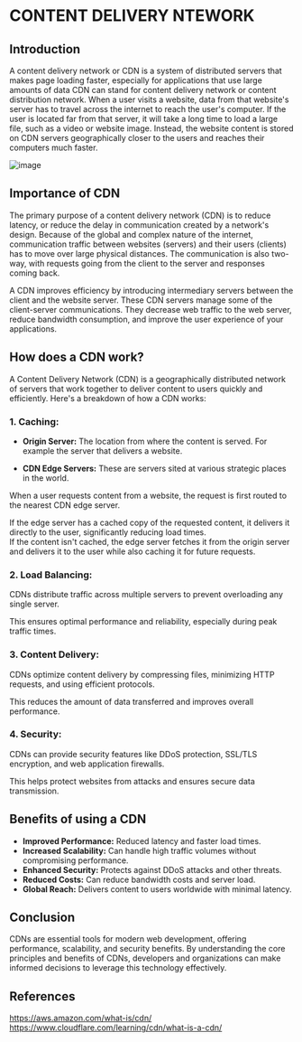 # CONTENT DELIVERY NTEWORK

## Introduction


A content delivery network or CDN is a system of distributed servers that makes page loading faster, especially for applications that use large amounts of data CDN can stand for content delivery network or content distribution network. When a user visits a website, data from that website's server has to travel across the internet to reach the user's computer. If the user is located far from that server, it will take a long time to load a large file, such as a video or website image. Instead, the website content is stored on CDN servers geographically closer to the users and reaches their computers much faster.

![image](https://github.com/user-attachments/assets/a266112b-d719-42fc-844d-2b0a8ffe074b)


## Importance of CDN

The primary purpose of a content delivery network (CDN) is to reduce latency, or reduce the delay in communication created by a network's design. Because of the global and complex nature of the internet, communication traffic between websites (servers) and their users (clients) has to move over large physical distances. The communication is also two-way, with requests going from the client to the server and responses coming back.

A CDN improves efficiency by introducing intermediary servers between the client and the website server. These CDN servers manage some of the client-server communications. They decrease web traffic to the web server, reduce bandwidth consumption, and improve the user experience of your applications.

## How does a CDN work?


A Content Delivery Network (CDN) is a geographically distributed network of servers that work together to deliver content to users quickly and efficiently. Here's a breakdown of how a CDN works:

### 1. Caching:

* **Origin Server:** The location from where the content is served. For example the server that delivers a website.

* **CDN Edge Servers:** These are servers sited at various strategic places in the world.

When a user requests content from a website, the request is first routed to the nearest CDN edge server.   

If the edge server has a cached copy of the requested content, it delivers it directly to the user, significantly reducing load times.  
If the content isn't cached, the edge server fetches it from the origin server and delivers it to the user while also caching it for future requests.

### 2. Load Balancing:

CDNs distribute traffic across multiple servers to prevent overloading any single server.

This ensures optimal performance and reliability, especially during peak traffic times.

### 3. Content Delivery:

CDNs optimize content delivery by compressing files, minimizing HTTP requests, and using efficient protocols.

This reduces the amount of data transferred and improves overall performance.

### 4. Security:

CDNs can provide security features like DDoS protection, SSL/TLS encryption, and web application firewalls.

This helps protect websites from attacks and ensures secure data transmission.

## Benefits of using a CDN


* **Improved Performance:**  Reduced latency and faster load times.  
* **Increased Scalability:** Can handle high traffic volumes without compromising performance.  
* **Enhanced Security:** Protects against DDoS attacks and other threats.  
* **Reduced Costs:** Can reduce bandwidth costs and server load.  
* **Global Reach:** Delivers content to users worldwide with minimal latency.



## Conclusion

CDNs are essential tools for modern web development, offering performance, scalability, and security benefits. By understanding the core principles and benefits of CDNs, developers and organizations can make informed decisions to leverage this technology effectively.


## References

https://aws.amazon.com/what-is/cdn/
https://www.cloudflare.com/learning/cdn/what-is-a-cdn/
